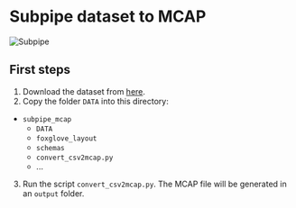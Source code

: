 # Subpipe dataset to MCAP

![Subpipe](subpipe.gif)

## First steps

1. Download the dataset from [here](https://zenodo.org/records/12666132). 
2. Copy the folder `DATA` into this directory:

* `subpipe_mcap`
    * `DATA`
    * `foxglove_layout`
    * `schemas`
    * `convert_csv2mcap.py`
    * ...

3. Run the script `convert_csv2mcap.py`. The MCAP file will be generated in an `output` folder.